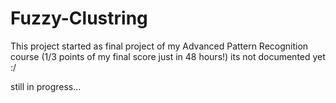# Fuzzy-Clustring

This project started as final project of my Advanced Pattern Recognition course (1/3 points of my final score just in 48 hours!)
its not documented yet :/

still in progress...